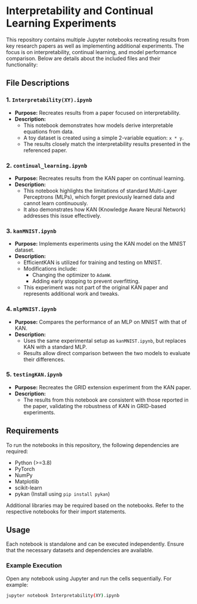 # Interpretability and Continual Learning Experiments

This repository contains multiple Jupyter notebooks recreating results from key research papers as well as implementing additional experiments. The focus is on interpretability, continual learning, and model performance comparison. Below are details about the included files and their functionality:

## File Descriptions

### 1. `Interpretability(XY).ipynb`
- **Purpose:** Recreates results from a paper focused on interpretability.
- **Description:**
  - This notebook demonstrates how models derive interpretable equations from data.
  - A toy dataset is created using a simple 2-variable equation: `x * y`.
  - The results closely match the interpretability results presented in the referenced paper.

### 2. `continual_learning.ipynb`
- **Purpose:** Recreates results from the KAN paper on continual learning.
- **Description:**
  - This notebook highlights the limitations of standard Multi-Layer Perceptrons (MLPs), which forget previously learned data and cannot learn continuously.
  - It also demonstrates how KAN (Knowledge Aware Neural Network) addresses this issue effectively.

### 3. `kanMNIST.ipynb`
- **Purpose:** Implements experiments using the KAN model on the MNIST dataset.
- **Description:**
  - EfficientKAN is utilized for training and testing on MNIST.
  - Modifications include:
    - Changing the optimizer to `AdamW`.
    - Adding early stopping to prevent overfitting.
  - This experiment was not part of the original KAN paper and represents additional work and tweaks.

### 4. `mlpMNIST.ipynb`
- **Purpose:** Compares the performance of an MLP on MNIST with that of KAN.
- **Description:**
  - Uses the same experimental setup as `kanMNIST.ipynb`, but replaces KAN with a standard MLP.
  - Results allow direct comparison between the two models to evaluate their differences.

### 5. `testingKAN.ipynb`
- **Purpose:** Recreates the GRID extension experiment from the KAN paper.
- **Description:**
  - The results from this notebook are consistent with those reported in the paper, validating the robustness of KAN in GRID-based experiments.

## Requirements
To run the notebooks in this repository, the following dependencies are required:
- Python (>=3.8)
- PyTorch
- NumPy
- Matplotlib
- scikit-learn
- pykan (Install using `pip install pykan`)

Additional libraries may be required based on the notebooks. Refer to the respective notebooks for their import statements.

## Usage
Each notebook is standalone and can be executed independently. Ensure that the necessary datasets and dependencies are available.

### Example Execution
Open any notebook using Jupyter and run the cells sequentially. For example:
```bash
jupyter notebook Interpretability(XY).ipynb
